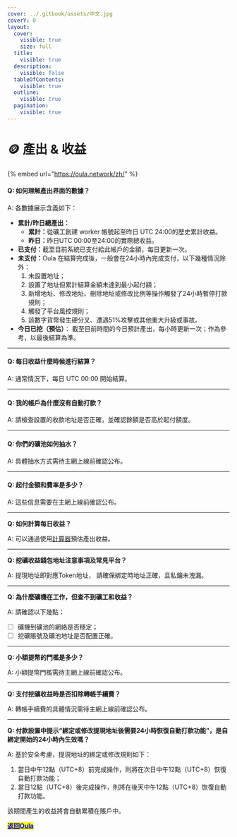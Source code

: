 ```yaml
---
cover: ../.gitbook/assets/中文.jpg
coverY: 0
layout:
  cover:
    visible: true
    size: full
  title:
    visible: true
  description:
    visible: false
  tableOfContents:
    visible: true
  outline:
    visible: true
  pagination:
    visible: true
---
```


# 🪙 產出 & 收益

{% embed url="https://oula.network/zh/" %}

#### **Q: 如何理解產出界面的數據？**

A: 各數據展示含義如下：

* **累計/昨日總產出：**
  * **累計：**&#x5F9E;礦工創建 worker 帳號起至昨日 UTC 24:00的歷史累計收益。
  * **昨日：**&#x6628;日UTC 00:00至24:00的實際總收益。
* **已支付：**&#x622A;至目前系統已支付給此帳戶的金額，每日更新一次。
* **未支付：**&#x4F;ula 在結算完成後，一般會在24小時內完成支付，以下幾種情況除外：
  1. 未設置地址；
  2. 設置了地址但累計結算金額未達到最小起付額；
  3. 新增地址、修改地址、刪除地址或修改比例等操作觸發了24小時暫停打款規則；
  4. 觸發了平台風控規則；
  5. 該數字貨幣發生硬分叉、遭遇51%攻擊或其他重大升級或事故。
* **今日已挖（預估）**： 截至目前時間的今日預計產出，每小時更新一次；作為參考，以最後結算為準。

***

#### **Q: 每日收益什麼時候進行結算？**

A: 通常情況下，每日 UTC 00:00 開始結算。

***

#### **Q: 我的帳戶為什麼沒有自動打款？**

A: 請檢查設置的收款地址是否正確，並確認餘額是否高於起付額度。

***

#### **Q: 你們的礦池如何抽水？**

A: 具體抽水方式需待主網上線前確認公布。

***

#### **Q: 起付金額和費率是多少？**

A: 這些信息需要在主網上線前確認公布。

***

**Q: 如何計算每日收益？**

A: 可以通過使用[計算器](https://oula.network/zh/tool/calc)預估產出收益。

***

**Q: 挖礦收益錢包地址注意事項及常見平台？**

A: 提現地址即對應Token地址， 請確保綁定時地址正確，且私鑰未洩漏。

***

**Q: 為什麼礦機在工作，但查不到礦工和收益？**

A: 請確認以下幾點：

* [ ] 礦機到礦池的網絡是否穩定；
* [ ] 挖礦賬號及礦池地址是否配置正確。

***

**Q: 小額提幣的門檻是多少？**

A: 小額提幣門檻需待主網上線前確認公布。

***

**Q: 支付挖礦收益時是否扣除轉帳手續費？**

A: 轉帳手續費的具體情況需待主網上線前確認公布。

***

**Q: 付款設置中提示“綁定或修改提現地址後需要24小時恢復自動打款功能”，是自綁定開始的24小時內生效嗎？**

A: 基於安全考慮，提現地址的綁定或修改規則如下：

1. 當日中午12點（UTC+8）前完成操作，則將在次日中午12點（UTC+8）恢復自動打款功能；
2. 當日12點（UTC+8）後完成操作，則將在後天中午12點（UTC+8）恢復自動打款功能。

該期間產生的收益將會自動累積在賬戶中。





[<mark style="color:blue;">**返回Oula**</mark>](https://oula.network/zh/login)
